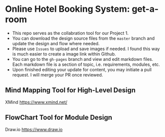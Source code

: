 
# Online Hotel Booking System: get-a-room

* This repo serves as the collabration tool for our Project 1.
* You can download the design source files from the `master` branch and update the design and flow where needed.
* Please use `Issues` to upload and save images if needed. I found this way is much easier to create a image link within Github.  
* You can go to the `gh-pages` branch and view and edit markdown files. Each markdown file is a section of topic, i.e. requirements, modules, etc.
* Upon finished editing your update for content, you may initiate a pull request. I will merge your PR once reviewed.

## Mind Mapping Tool for High-Level Design

XMind <https://www.xmind.net/>

## FlowChart Tool for Module Design

Draw.io <https://www.draw.io>
